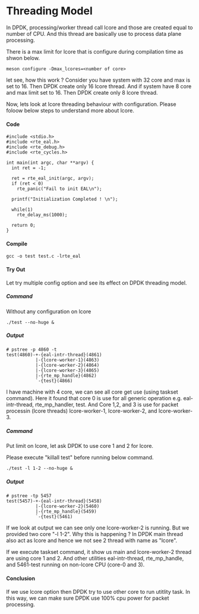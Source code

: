
# Threading Model

In DPDK, processing/worker thread call lcore and those are created equal to number of CPU.
And this thread are basically use to process data plane processing.

There is a max limit for lcore that is configure during compilation time as shwon below.
```
meson configure -Dmax_lcores=<number of core>
```
let see, how this work ? Consider you have system with 32 core and max is set to 16.
Then DPDK create only 16 lcore thread. And if system have 8 core and max limit set to 16.
Then DPDK create only 8 lcore thread.

Now, lets look at lcore threading behaviour with configuration. Please foloow below steps
to understand more about lcore.

#### Code

```
#include <stdio.h>
#include <rte_eal.h>
#include <rte_debug.h>
#include <rte_cycles.h>

int main(int argc, char **argv) {
  int ret = -1;

  ret = rte_eal_init(argc, argv);
  if (ret < 0)
    rte_panic("Fail to init EAL\n");

  printf("Initialization Completed ! \n");

  while(1)
    rte_delay_ms(1000);

  return 0;
}

```

#### Compile

```
gcc -o test test.c -lrte_eal
```

#### Try Out

Let try multiple config option and see its effect on DPDK threading model.

##### Command

Without any configuration on lcore

```
./test --no-huge &
```

##### Output

```
# pstree -p 4860 -t   
test(4860)-+-{eal-intr-thread}(4861)
           |-{lcore-worker-1}(4863)
           |-{lcore-worker-2}(4864)
           |-{lcore-worker-3}(4865)
           |-{rte_mp_handle}(4862)
           `-{test}(4866)
```

I have machine with 4 core, we can see all core get use (using taskset command).
Here it found that core 0 is use for all generic operation e.g. eal-intr-thread, rte_mp_handler, test.
And Core 1,2, and 3 is use for packet processin (lcore threads) lcore-worker-1, lcore-worker-2, and lcore-worker-3.

##### Command

Put limit on lcore, let ask DPDK to use core 1 and 2 for lcore.

Please execute "killall test" before running below command.

```
./test -l 1-2 --no-huge &
```

##### Output

```
# pstree -tp 5457
test(5457)-+-{eal-intr-thread}(5458)
           |-{lcore-worker-2}(5460)
           |-{rte_mp_handle}(5459)
           `-{test}(5461)
```

If we look at output we can see only one lcore-worker-2 is running. But we provided two core "-l 1-2".
Why this is happening ?
In DPDK main thread also act as lcore and hence we not see 2 thread with name as "lcore".

If we execute taskset command, it show us main and lcore-worker-2 thread are using core 1 and 2.
And other utilities eal-intr-thread, rte_mp_handle, and 5461-test running on non-lcore CPU (core-0 and 3).

#### Conclusion

If we use lcore option then DPDK try to use other core to run utitlity task.
In this way, we can make sure DPDK use 100% cpu power for packet processing.
